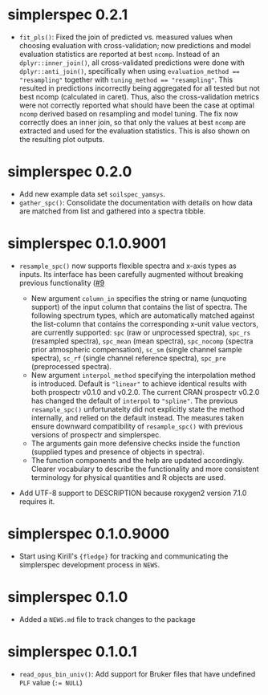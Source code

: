 <!-- NEWS.md is maintained by https://cynkra.github.io/fledge, do not edit -->

# simplerspec 0.2.1

- `fit_pls()`: Fixed the join of predicted vs. measured values when choosing 
  evaluation with cross-validation; now predictions and model evaluation 
  statistics are reported at best `ncomp`. Instead of an `dplyr::inner_join()`,
  all cross-validated predictions were done with `dplyr::anti_join()`, 
  specifically when using `evaluation_method == "resampling"` together with 
  `tuning_method == "resampling"`. This resulted in predictions incorrectly
  being aggregated for all tested but not best ncomp (calculated in caret). 
  Thus, also the cross-validation metrics were not correctly reported what 
  should have been the case at optimal `ncomp` derived based on resampling and
  model tuning. The fix now correctly does an inner join, so that only the
  values at best `ncomp` are extracted and used for the evaluation statistics. 
  This is also shown on the resulting plot outputs.

# simplerspec 0.2.0

- Add new example data set `soilspec_yamsys`.
- `gather_spc()`: Consolidate the documentation with details on how data are matched from list and gathered into a spectra tibble.

# simplerspec 0.1.0.9001

* `resample_spc()` now supports flexible spectra and x-axis types as inputs. Its
  interface has been carefully augmented without breaking previous 
  functionality ([#9](https://github.com/philipp-baumann/simplerspec/issues/9)
  * New argument `column_in` specifies the string or name (unquoting support)
    of the input column that contains the list of spectra. The following 
    spectrum types, which are automatically matched against the list-column that
    contains the corresponding x-unit value vectors, are currently supported:
    `spc` (raw or unprocessed spectra), `spc_rs` (resampled spectra),
    `spc_mean` (mean spectra), `spc_nocomp` (spectra prior atmospheric 
    compensation), `sc_sm` (single channel sample spectra), `sc_rf` (single 
    channel reference spectra), `spc_pre` (preprocessed spectra).
  * New argument `interpol_method` specifying the interpolation method is 
    introduced. Default is `"linear"` to achieve identical results with both
    prospectr v0.1.0 and v0.2.0. The current CRAN prospectr v0.2.0 has changed
    the default of `interpol` to `"spline"`. The previous `resample_spc()` 
    unfortunatelty did not explicitly state the method internally, and relied 
    on the default instead. The measures taken ensure downward compatibility of 
    `resample_spc()` with previous versions of prospectr and simplerspec.
  * The arguments gain more defensive checks inside the function (supplied types
    and presence of objects in spectra).
  * The function components and the help are updated accordingly. Clearer 
    vocabulary to describe the functionality and more consistent terminology for
    physical quantities and R objects are used.
  
* Add UTF-8 support to DESCRIPTION because roxygen2 version 7.1.0 requires it.


# simplerspec 0.1.0.9000

* Start using Kirill's `{fledge}` for tracking and communicating the simplerspec
  development process in `NEWS`.


# simplerspec 0.1.0

* Added a `NEWS.md` file to track changes to the package

# simplerspec 0.1.0.1

* `read_opus_bin_univ()`: Add support for Bruker files that have undefined `PLF` value (`:= NULL`)
